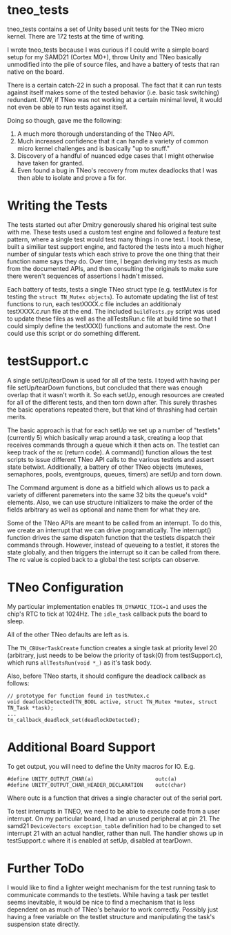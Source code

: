 # tneo\_tests

tneo\_tests contains a set of Unity based unit tests for the TNeo micro kernel. There are 172 tests at the time of writing.

I wrote tneo\_tests because I was curious if I could write a simple board setup for my SAMD21 (Cortex M0+), throw Unity and TNeo basically unmodified into the pile of source files, and have a battery of tests that ran native on the board.

There is a certain catch-22 in such a proposal. The fact that it can run tests against itself makes some of the tested behavior (i.e. basic task switching) redundant. IOW, if TNeo was not working at a certain minimal level, it would not even be able to run tests against itself.

Doing so though, gave me the following:
1. A much more thorough understanding of the TNeo API.
2. Much increased confidence that it can handle a variety of common micro kernel challenges and is basically "up to snuff."
3. Discovery of a handful of nuanced edge cases that I might otherwise have taken for granted.
4. Even found a bug in TNeo's recovery from mutex deadlocks that I was then able to isolate and prove a fix for.

# Writing the Tests
The tests started out after Dmitry generously shared his original test suite with me. These tests used a custom test engine and followed a feature test pattern, where a single test would test many things in one test. I took these, built a similiar test support engine, and factored the tests into a much higher number of singular tests which each strive to prove the one thing that their function name says they do. Over time, I began deriving my tests as much from the documented APIs, and then consulting the originals to make sure there weren't sequences of assertions I hadn't missed.

Each battery of tests, tests a single TNeo struct type (e.g. testMutex is for testing the `struct TN_Mutex objects`). To automate updating the list of test functions to run, each testXXXX.c file includes an additionaly testXXXX.c.run file at the end. The included `buildTests.py` script was used to update these files as well as the allTestsRun.c file at build time so that I could simply define the testXXX() functions and automate the rest. One could use this script or do something different.

# testSupport.c
A single setUp/tearDown is used for all of the tests. I toyed with having per file setUp/tearDown functions, but concluded that there was enough overlap that it wasn't worth it. So each setUp, enough resources are created for all of the different tests, and then torn down after. This surely thrashes the basic operations repeated there, but that kind of thrashing had certain merits.

The basic approach is that for each setUp we set up a number of "testlets" (currently 5) which basically wrap around a task, creating a loop that receives commands through a queue which it then acts on. The testlet can keep track of the rc (return code). A command() function allows the test scripts to issue different TNeo API calls to the various testlets and assert state betwixt. Additionally, a battery of other TNeo objects (mutexes, semaphores, pools, eventgroups, queues, timers) are setUp and torn down.

The Command argument is done as a bitfield which allows us to pack a variety of different paremeters into the same 32 bits the queue's void\* elements. Also, we can use structure initializers to make the order of the fields arbitrary as well as optional and name them for what they are.

Some of the TNeo APIs are meant to be called from an interrupt. To do this, we create an interrupt that we can drive programatically. The interrupt() function drives the same dispatch function that the testlets dispatch their commands through. However, instead of queueing to a testlet, it stores the state globally, and then triggers the interrupt so it can be called from there. The rc value is copied back to a global the test scripts can observe.

# TNeo Configuration
My particular implementation enables `TN_DYNAMIC_TICK=1` and uses the chip's RTC to tick at 1024Hz. The `idle_task` callback puts the board to sleep.

All of the other TNeo defaults are left as is. 

The `TN_CBUserTaskCreate` function creates a single task at priority level 20 (arbitrary, just needs to be below the priority of task(0) from testSupport.c), which runs `allTestsRun(void *_)`  as it's task body.

Also, before TNeo starts, it should configure the deadlock callback as follows:

    // prototype for function found in testMutex.c
    void deadlockDetected(TN_BOOL active, struct TN_Mutex *mutex, struct TN_Task *task);
	...
    tn_callback_deadlock_set(deadlockDetected);

# Additional Board Support
To get output, you will need to define the Unity macros for IO. E.g.

    #define UNITY_OUTPUT_CHAR(a)                    outc(a)
    #define UNITY_OUTPUT_CHAR_HEADER_DECLARATION    outc(char)

Where outc is a function that drives a single character out of the serial port.

To test interrupts in TNEO, we need to be able to execute code from a user interrupt. On my particular board, I had an unused peripheral at pin 21. The samd21 `DeviceVectors exception_table` definition had to be changed to set interrupt 21 with an actual handler, rather than null. The handler shows up in testSupport.c where it is enabled at setUp, disabled at tearDown.

# Further ToDo
I would like to find a lighter weight mechanism for the test running task to communicate commands to the testlets. While having a task per testlet seems inevitable, it would be nice to find a mechanism that is less dependent on as much of TNeo's behavior to work correctly. Possibly just having a free variable on the testlet structure and manipulating the task's suspension state directly.
